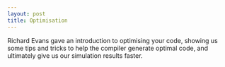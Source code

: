 ```yaml
---
layout: post
title: Optimisation
---
```


Richard Evans gave an introduction to optimising your code, showing us
some tips and tricks to help the compiler generate optimal code, and
ultimately give us our simulation results faster.
